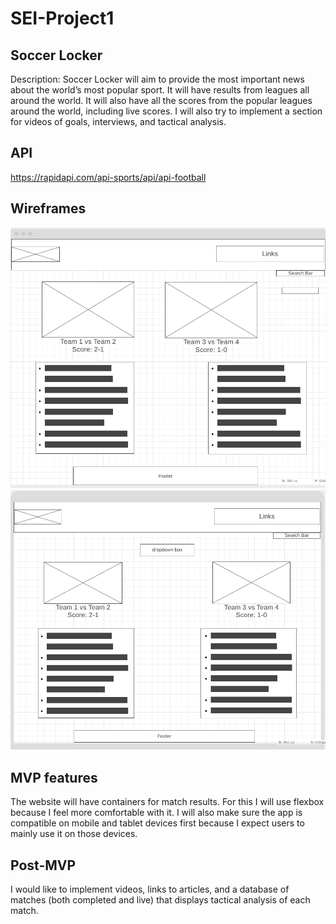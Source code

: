 # SEI-Project1

## Soccer Locker

Description: Soccer Locker will aim to provide the most important news about the world’s most popular sport. It will have results from leagues all around the world. It will also have all the scores from the popular leagues around the world, including live scores. I will also try to implement a section for videos of goals, interviews, and tactical analysis.  

## API
https://rapidapi.com/api-sports/api/api-football

## Wireframes
![Wireframe](https://github.com/cemaytac/SEI-Project1/blob/master/desktop%20wf.png)
![Wireframe2](https://github.com/cemaytac/SEI-Project1/blob/master/mobile%20wf.png)


## MVP features
The website will have containers for match results. For this I will use flexbox because I feel more comfortable with it. 
I will also make sure the app is compatible on mobile and tablet devices first because I expect users to mainly use it on those devices.

## Post-MVP 
I would like to implement videos, links to articles, and a database of matches (both completed and live) that displays tactical analysis of each match.

